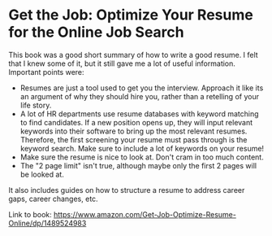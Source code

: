 # Get the Job: Optimize Your Resume for the Online Job Search

This book was a good short summary of how to write a good resume.
I felt that I knew some of it, but it still gave me a lot of useful information.
Important points were:
- Resumes are just a tool used to get you the interview.
 Approach it like its an argument of why they should hire you,
 rather than a retelling of your life story.
- A lot of HR departments use resume databases with keyword matching to find candidates. If a new position opens up,
 they will input relevant keywords into their software to bring up the most relevant resumes.
 Therefore, the first screening your resume must pass through is the keyword search.
 Make sure to include a lot of keywords on your resume!
- Make sure the resume is nice to look at. Don't cram in too much content.
- The "2 page limit" isn't true, although maybe only the first 2 pages will be looked at.

It also includes guides on how to structure a resume to address career gaps, career changes, etc.

Link to book: https://www.amazon.com/Get-Job-Optimize-Resume-Online/dp/1489524983

